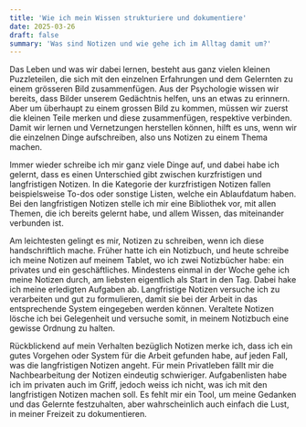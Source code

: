 ```yaml
---
title: 'Wie ich mein Wissen strukturiere und dokumentiere'
date: 2025-03-26
draft: false
summary: 'Was sind Notizen und wie gehe ich im Alltag damit um?'
---
```

Das Leben und was wir dabei lernen, besteht aus ganz vielen kleinen Puzzleteilen, die sich mit den einzelnen Erfahrungen und dem Gelernten zu einem grösseren Bild zusammenfügen. Aus der Psychologie wissen wir bereits, dass Bilder unserem Gedächtnis helfen, uns an etwas zu erinnern. Aber um überhaupt zu einem grossen Bild zu kommen, müssen wir zuerst die kleinen Teile merken und diese zusammenfügen, respektive verbinden. Damit wir lernen und Vernetzungen herstellen können, hilft es uns, wenn wir die einzelnen Dinge aufschreiben, also uns Notizen zu einem Thema machen.

Immer wieder schreibe ich mir ganz viele Dinge auf, und dabei habe ich gelernt, dass es einen Unterschied gibt zwischen kurzfristigen und langfristigen Notizen. In die Kategorie der kurzfristigen Notizen fallen beispielsweise To-dos oder sonstige Listen, welche ein Ablaufdatum haben. Bei den langfristigen Notizen stelle ich mir eine Bibliothek vor, mit allen Themen, die ich bereits gelernt habe, und allem Wissen, das miteinander verbunden ist.

Am leichtesten gelingt es mir, Notizen zu schreiben, wenn ich diese handschriftlich mache. Früher hatte ich ein Notizbuch, und heute schreibe ich meine Notizen auf meinem Tablet, wo ich zwei Notizbücher habe: ein privates und ein geschäftliches. Mindestens einmal in der Woche gehe ich meine Notizen durch, am liebsten eigentlich als Start in den Tag. Dabei hake ich meine erledigten Aufgaben ab. Langfristige Notizen versuche ich zu verarbeiten und gut zu formulieren, damit sie bei der Arbeit in das entsprechende System eingegeben werden können. Veraltete Notizen lösche ich bei Gelegenheit und versuche somit, in meinem Notizbuch eine gewisse Ordnung zu halten.

Rückblickend auf mein Verhalten bezüglich Notizen merke ich, dass ich ein gutes Vorgehen oder System für die Arbeit gefunden habe, auf jeden Fall, was die langfristigen Notizen angeht. Für mein Privatleben fällt mir die Nachbearbeitung der Notizen eindeutig schwieriger. Aufgabenlisten habe ich im privaten auch im Griff, jedoch weiss ich nicht, was ich mit den langfristigen Notizen machen soll. Es fehlt mir ein Tool, um meine Gedanken und das Gelernte festzuhalten, aber wahrscheinlich auch einfach die Lust, in meiner Freizeit zu dokumentieren.
